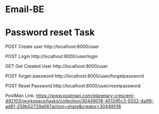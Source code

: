 # Email-BE
# Password reset Task

POST
Create user
http://localhost:8000/user



POST
Login
http://localhost:8000/user/login

GET
Get Created User
http://localhost:8000/user

POST
forget-password
http://localhost:8000/user/forgetpassword

POST
Reset Password
http://localhost:8000/user/resetpassword


PostMan Link:
https://www.postman.com/planetary-crescent-492103/workspace/tasks/collection/30449018-451295c3-9332-4a99-ad61-259b02729a06?action=share&creator=30449018
